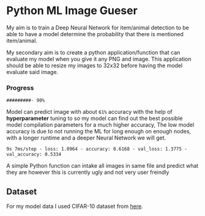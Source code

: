 # Python ML Image Gueser

My aim is to train a Deep Neural Network for item/animal detection to be able to have a model determine the probability that there is mentioned item/animal. 

My secondary aim is to create a python application/function that can evaluate my model when you give it any PNG and image. This application should be able to resize my images to 32x32 before having the model evaluate said image.

### Progress

```#########- 90%```

Model can predict image with about `61%` accuracy with the help of **hyperparameter** tuning to so my model can find out the best possible model compilation parameters for a much higher accuracy, The low model accuracy is due to not running the ML for long enough on enough nodes, with a longer runtime and a deeper Neural Network we will get.

```9s 7ms/step - loss: 1.0964 - accuracy: 0.6168 - val_loss: 1.3775 - val_accuracy: 0.5334```

A simple Python function can intake all images in same file and predict what they are however this is currently ugly and not very user freindly 

## Dataset
For my model data I used CIFAR-10 dataset from [here](https://www.cs.toronto.edu/~kriz/cifar.html).
